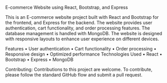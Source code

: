 E-commerce Website using React, Bootstrap, and Express

This is an E-commerce website project built with React and Bootstrap for the frontend, and Express for the backend. The website provides user authentication, cart functionality, and order processing features. The database management is handled with MongoDB. The website is designed with responsive layouts to enhance user experience on different devices.

Features
•	User authentication
•	Cart functionality
•	Order processing
•	Responsive design
•	Optimized performance
Technologies Used
•	React
•	Bootstrap
•	Express
•	MongoDB

Contributing:
Contributions to this project are welcome. To contribute, please follow the standard GitHub flow and submit a pull request.


